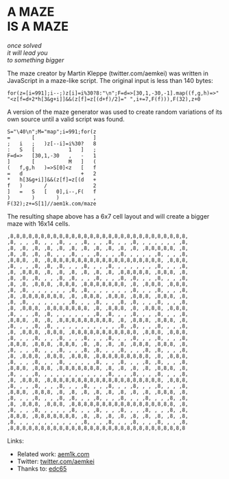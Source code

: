 # A MAZE <br>IS A MAZE

_once solved_<br>
_it will lead you_<br>
_to something bigger_

The maze creator by Martin Kleppe (twitter.com/aemkei) was written in JavaScript in a maze-like script. The original input is less than 140 bytes:

```
for(z=[i=991];i--;)z[i]=i%30?8:"\n";F=d=>[30,1,-30,-1].map((f,g,h)=>" "<z[f=d+2*h[3&g+i]]&&(z[f]=z[(d+f)/2]=" ",i+=7,F(f))),F(32),z+0
```

A version of the maze generator was used to create random variations of its own source until a valid script was found.

```
S="\40\n";M="map";i=991;for(z
=       [                   ]
;   i   ;   )z[--i]=i%30?   8
:   S   [           1   ]   ;
F=d=>   [30,1,-30   ,   -   1
]       [           M   ]   (
(   f,g,h   )=>S[0]<z   [   f
=   d                   +   2
*   h[3&g+i]]&&(z[f]=z[(d   +
f   )       /               2
]   =   S   [   0],i--,F(   f
)       )       )           ,
F(32);z+=S[1]//aem1k.com/maze
```

The resulting shape above has a 6x7 cell layout and will create a bigger maze with 16x14 cells.

```
,8,8,8,8,8,8,8,8,8,8,8,8,8,8,8,8,8,8,8,8,8,8,8,8,8,8,8,8,8,
,8, , , ,8, , , ,8, , , ,8, , , ,8, , , ,8, , , , , , , ,8,
,8, ,8, ,8, ,8, ,8, ,8, ,8, ,8, ,8, ,8, ,8, ,8,8,8,8,8, ,8,
,8, ,8, ,8, ,8, , , ,8, , , ,8, , , ,8, , , , , ,8, , , ,8,
,8,8,8, ,8, ,8,8,8,8,8,8,8,8,8,8,8,8,8,8,8,8,8,8,8, ,8,8,8,
,8, , , ,8, ,8, ,8, , , ,8, , , ,8, , , , , , , ,8, , , ,8,
,8, ,8,8,8, ,8, ,8, ,8, ,8, ,8, ,8, ,8,8,8,8,8, ,8,8,8, ,8,
,8, ,8, ,8, , , ,8, ,8, , , ,8, , , ,8, ,8, , , ,8, , , ,8,
,8, ,8, ,8,8,8, ,8,8,8, ,8,8,8,8,8,8,8, ,8, ,8,8,8, ,8,8,8,
,8, ,8, , , , , , , ,8, ,8, , , , , , , ,8, , , ,8, , , ,8,
,8, ,8,8,8,8,8,8,8, ,8, ,8,8,8, ,8,8,8, ,8,8,8, ,8,8,8, ,8,
,8, ,8, , , , , , , ,8, , , ,8, , , ,8, ,8, , , ,8, , , ,8,
,8, ,8,8,8, ,8,8,8,8,8,8,8, ,8, ,8,8,8, ,8, ,8,8,8, ,8,8,8,
,8, , , ,8, ,8, , , , , , , ,8, ,8, , , ,8, , , ,8, , , ,8,
,8,8,8, ,8, ,8, ,8,8,8,8,8,8,8,8,8, ,8, ,8,8,8, ,8,8,8, ,8,
,8, , , ,8, ,8, , , , , , , , , , , ,8, ,8, , , ,8, , , ,8,
,8, ,8,8,8, ,8,8,8, ,8,8,8,8,8,8,8,8,8,8,8, ,8,8,8, ,8,8,8,
,8, , , ,8, , , ,8, , , ,8, , , ,8, , , ,8, , , ,8, , , ,8,
,8,8,8, ,8,8,8, ,8,8,8, ,8, ,8, ,8, ,8, ,8,8,8, ,8,8,8, ,8,
,8, , , ,8, , , ,8, , , ,8, ,8, , , ,8, , , ,8, ,8, , , ,8,
,8, ,8,8,8, ,8,8,8, ,8,8,8, ,8,8,8,8,8,8,8,8,8, ,8, ,8,8,8,
,8, , , ,8, , , ,8, , , , , ,8, , , ,8, , , ,8, ,8, , , ,8,
,8,8,8, ,8,8,8, ,8,8,8,8,8,8,8, ,8, ,8, ,8, ,8, ,8,8,8, ,8,
,8, , , ,8, , , , , , , , , , , ,8, , , ,8, , , ,8, , , ,8,
,8, ,8,8,8, ,8,8,8,8,8,8,8,8,8,8,8,8,8,8,8,8,8,8,8, ,8,8,8,
,8, , , ,8, , , ,8, , , ,8, , , ,8, , , ,8, , , ,8, , , ,8,
,8,8,8, ,8,8,8, ,8, ,8, ,8, ,8, ,8, ,8, ,8, ,8, ,8,8,8, ,8,
,8, , , ,8, , , ,8, ,8, , , ,8, , , ,8, , , ,8, , , ,8, ,8,
,8, ,8,8,8, ,8,8,8, ,8,8,8,8,8,8,8,8,8,8,8,8,8,8,8,8,8, ,8,
,8, , , ,8, , , , , ,8, , , ,8, , , ,8, , , ,8, , , ,8, ,8,
,8,8,8, ,8,8,8,8,8,8,8, ,8, ,8, ,8, ,8, ,8, ,8, ,8, ,8, ,8,
,8, , , , , , , , , , , ,8, , , ,8, , , ,8, , , ,8, , , ,8,
,8,8,8,8,8,8,8,8,8,8,8,8,8,8,8,8,8,8,8,8,8,8,8,8,8,8,8,8,8
```

Links:

* Related work: [aem1k.com](http://aem1k.com/theseus/)
* Twitter: [twitter.com/aemkei](https://twitter.com/aemkei)
* Thanks to: [edc65](https://codegolf.stackexchange.com/users/21348/edc65)
